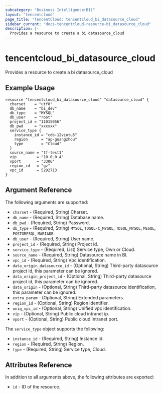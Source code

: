 ```yaml
---
subcategory: "Business Intelligence(BI)"
layout: "tencentcloud"
page_title: "TencentCloud: tencentcloud_bi_datasource_cloud"
sidebar_current: "docs-tencentcloud-resource-bi_datasource_cloud"
description: |-
  Provides a resource to create a bi datasource_cloud
---
```


# tencentcloud_bi_datasource_cloud

Provides a resource to create a bi datasource_cloud

## Example Usage

```hcl
resource "tencentcloud_bi_datasource_cloud" "datasource_cloud" {
  charset    = "utf8"
  db_name    = "bi_dev"
  db_type    = "MYSQL"
  db_user    = "root"
  project_id = "11015056"
  db_pwd     = "xxxxxx"
  service_type {
    instance_id = "cdb-12viotu5"
    region      = "ap-guangzhou"
    type        = "Cloud"
  }
  source_name = "tf-test1"
  vip         = "10.0.0.4"
  vport       = "3306"
  region_id   = "gz"
  vpc_id      = 5292713
}
```

## Argument Reference

The following arguments are supported:

* `charset` - (Required, String) Charset.
* `db_name` - (Required, String) Database name.
* `db_pwd` - (Required, String) Password.
* `db_type` - (Required, String) `MYSQL`, `TDSQL-C_MYSQL`, `TDSQL_MYSQL`, `MSSQL`, `POSTGRESQL`, `MARIADB`.
* `db_user` - (Required, String) User name.
* `project_id` - (Required, String) Project id.
* `service_type` - (Required, List) Service type, Own or Cloud.
* `source_name` - (Required, String) Datasource name in BI.
* `vpc_id` - (Required, String) Vpc identification.
* `data_origin_datasource_id` - (Optional, String) Third-party datasource project id, this parameter can be ignored.
* `data_origin_project_id` - (Optional, String) Third-party datasource project id, this parameter can be ignored.
* `data_origin` - (Optional, String) Third-party datasource identification, this parameter can be ignored.
* `extra_param` - (Optional, String) Extended parameters.
* `region_id` - (Optional, String) Region identifier.
* `uniq_vpc_id` - (Optional, String) Unified vpc identification.
* `vip` - (Optional, String) Public cloud intranet ip.
* `vport` - (Optional, String) Public cloud intranet port.

The `service_type` object supports the following:

* `instance_id` - (Required, String) Instance Id.
* `region` - (Required, String) Region.
* `type` - (Required, String) Service type, Cloud.

## Attributes Reference

In addition to all arguments above, the following attributes are exported:

* `id` - ID of the resource.



